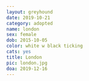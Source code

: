 ```yaml
---
layout: greyhound
date: 2019-10-21
category: adopted
name: london
sex: female
dob: 2015-10-05
color: white w black ticking
cats: yes
title: London
pic: london.jpg
doa: 2019-12-16
---
```


